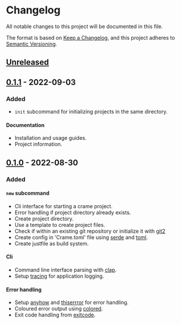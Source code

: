 # Changelog

All notable changes to this project will be documented in this file.

The format is based on [Keep a Changelog](https://keepachangelog.com/en/1.0.0/),
and this project adheres to [Semantic Versioning](https://semver.org/spec/v2.0.0.html).

## [Unreleased]

## [0.1.1] - 2022-09-03

### Added

- `init` subcommand for initializing projects in the same directory.

#### Documentation

- Installation and usage guides.
- Project information.

## [0.1.0] - 2022-08-30

### Added

#### `new` subcommand

- Cli interface for starting a crame project.
- Error handling if project directory already exists.
- Create project directory.
- Use a template to create project files.
- Check if within an existing git repository or initialize it with [git2]
- Create config in 'Crame.toml' file using [serde] and [toml].
- Create justfile as build system.

#### Cli

- Command line interface parsing with [clap].
- Setup [tracing] for application logging.

#### Error handling

- Setup [anyhow] and [thiserrror] for error handling.
- Coloured error output using [colored].
- Exit code handling from [exitcode].

[git2]: https://github.com/rust-lang/git2-rs
[clap]: https://github.com/clap-rs/clap
[tracing]: https://github.com/tokio-rs/tracing
[anyhow]: https://github.com/dtolnay/anyhow
[thiserrror]: https://github.com/dtolnay/thiserror
[colored]: https://github.com/mackwic/colored
[exitcode]: https://github.com/benwilber/exitcode
[serde]: https://github.com/serde-rs/serde
[toml]: https://github.com/alexcrichton/toml-rs

[Unreleased]: https://github.com/sonro/crame/compare/v0.1.1...HEAD
[0.1.1]: https://github.com/sonro/crame/releases/tag/v0.1.1
[0.1.0]: https://github.com/sonro/crame/releases/tag/v0.1.0
